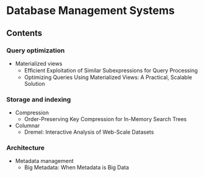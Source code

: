 # Database Management Systems

## Contents

### Query optimization

- Materialized views
  - Efﬁcient Exploitation of Similar Subexpressions for Query Processing
  - Optimizing Queries Using Materialized Views: A Practical, Scalable Solution

### Storage and indexing

- Compression
  - Order-Preserving Key Compression for In-Memory Search Trees
- Columnar
  - Dremel: Interactive Analysis of Web-Scale Datasets

### Architecture

- Metadata management
  - Big Metadata: When Metadata is Big Data